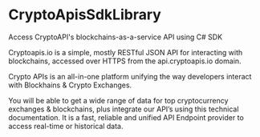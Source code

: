 # CryptoApisSdkLibrary
Access CryptoAPI's blockchains-as-a-service API using C# SDK

Cryptoapis.io is a simple, mostly RESTful JSON API for interacting with blockchains, accessed over HTTPS from the api.cryptoapis.io domain. 

Crypto APIs is an all-in-one platform unifying the way developers interact with Blockhains & Crypto Exchanges.

You will be able to get a wide range of data for top cryptocurrency exchanges & blockchains, plus integrate our API’s using this technical documentation. 
It is a fast, reliable and unified API Endpoint provider to access real-time or historical data.
